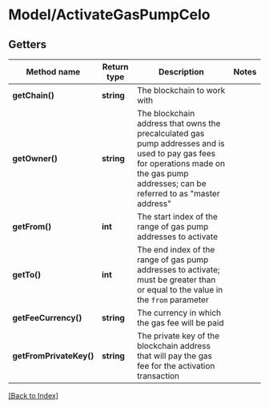 # Model/ActivateGasPumpCelo

## Getters

Method name | Return type | Description | Notes
------------ | ------------- | ------------- | -------------
**getChain()** | **string** | The blockchain to work with |
**getOwner()** | **string** | The blockchain address that owns the precalculated gas pump addresses and is used to pay gas fees for operations made on the gas pump addresses; can be referred to as "master address" |
**getFrom()** | **int** | The start index of the range of gas pump addresses to activate |
**getTo()** | **int** | The end index of the range of gas pump addresses to activate; must be greater than or equal to the value in the <code>from</code> parameter |
**getFeeCurrency()** | **string** | The currency in which the gas fee will be paid |
**getFromPrivateKey()** | **string** | The private key of the blockchain address that will pay the gas fee for the activation transaction |

[[Back to Index]](../index.md)
